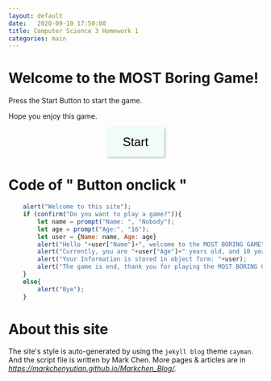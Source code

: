 ```yaml
---
layout: default
date:   2020-09-10 17:50:00
title: Computer Science 3 Homework 1
categories: main
---
```

<style>
    button{
        transition: 0.2s;
        background-color: #F2FCFA;
        border:none;
        padding: 15px 32px;
        box-shadow: 2px 2px 4px #bbbbbb;
        font-size: 24px;
    }
    button:hover{
        transition: 0.2s;
        background-color: #DDF6F3;
        padding: 15px 32px;
        border:none;
        box-shadow: 1px 1px 2px #bbbbbb;
        font-size: 24px;
    }
</style>
 
# Welcome to the MOST Boring Game!

Press the Start Button to start the game.

Hope you enjoy this game.
<center>
<button onclick='
    alert("Welcome to this site");
    if (confirm("Do you want to play a game?")){
        let name = prompt("Name: ", "Nobody");
        let age = prompt("Age:", "16");
        let user = {Name: name, Age: age}
        alert("Hello "+user["Name"]+", welcome to the MOST BORING GAME");
        alert("Currently, you are "+user["Age"]+" years old, and 10 years later you will be "+(user["Age"]*1+10)+" years old.");
        alert("Your Information is stored in object form: "+user);
        alert("The game is end, thank you for playing the MOST BORING GAME");
    }
    else{
        alert("Bye");
    }'>
    Start
</button>
</center>

# Code of " Button onclick "
```javascript
    alert("Welcome to this site");
    if (confirm("Do you want to play a game?")){
        let name = prompt("Name: ", "Nobody");
        let age = prompt("Age:", "16");
        let user = {Name: name, Age: age}
        alert("Hello "+user["Name"]+", welcome to the MOST BORING GAME");
        alert("Currently, you are "+user["Age"]+" years old, and 10 years later you will be "+(user["Age"]*1+10)+" years old.");
        alert("Your Information is stored in object form: "+user);
        alert("The game is end, thank you for playing the MOST BORING GAME");
    }
    else{
        alert("Bye");
    }
```

# About this site

The site's style is auto-generated by using the `jekyll blog` theme `cayman`. And the script file is written by Mark Chen. More pages & articles are in *https://markchenyutian.github.io/Markchen_Blog/*.
